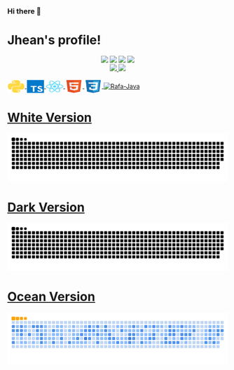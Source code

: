 ### Hi there 👋

<h1> Jhean's profile!</h1>

<div align="center"> 
    <a href="https://instagram.com/jheanm1" target="_blank"><img src="https://img.shields.io/badge/-Instagram-%23E4405F?style=for-the-badge&logo=instagram&logoColor=white" target="_blank"></a>
     <a href = "mailto:jheanmarllos1@gmail.com"><img src="https://img.shields.io/badge/-Gmail-%23333?style=for-the-badge&logo=gmail&logoColor=white" target="_blank"></a>
    <a href="https://www.linkedin.com/in/jhean-marllos-gonçalves-sombra-955693106/" target="_blank"><img src="https://img.shields.io/badge/-LinkedIn-%230077B5?style=for-the-badge&logo=linkedin&logoColor=white" target="_blank"></a> 
    <a href="https://steamcommunity.com/profiles/76561198259729912/" target="_blank"><img src="https://img.shields.io/badge/Steam-000000?style=for-the-badge&logo=steam&logoColor=white" target="_blank"></a> 
</div>

<div align="center">
  <a href="https://github.com/naehj">
  <img height="180em" src="https://github-readme-stats.vercel.app/api?username=naehj&show_icons=true&theme=dark&include_all_commits=true&count_private=true"/>
  <img height="180em" src="https://github-readme-stats.vercel.app/api/top-langs/?username=naehj&layout=compact&langs_count=7&theme=dark"/>
</div>
  <div style="display: inline_block"><br>
  <img align="center" alt="Rafa-python" height="30" width="40" src="https://raw.githubusercontent.com/devicons/devicon/master/icons/python/python-plain.svg">
  <img align="center" alt="Rafa-Ts" height="30" width="40" src="https://raw.githubusercontent.com/devicons/devicon/master/icons/typescript/typescript-plain.svg">
  <img align="center" alt="Rafa-React" height="30" width="40" src="https://raw.githubusercontent.com/devicons/devicon/master/icons/react/react-original.svg">
  <img align="center" alt="Rafa-HTML" height="30" width="40" src="https://raw.githubusercontent.com/devicons/devicon/master/icons/html5/html5-original.svg">
  <img align="center" alt="Rafa-CSS" height="30" width="40" src="https://raw.githubusercontent.com/devicons/devicon/master/icons/css3/css3-original.svg">
  <img align="center" alt="Rafa-Java" height="30" width="40" src="https://cdn.jsdelivr.net/gh/devicons/devicon/icons/java/java-original.svg" />


 
</div>

  <h1>White Version</h1>
  
  ![Snake animation](https://github.com/naehj/naehj/blob/output/github-snake.svg)

  <h1>Dark Version</h1>
  
  ![Snake animation](https://github.com/naehj/naehj/blob/output/github-snake-dark.svg)

  <h1>Ocean Version</h1>

  ![Snake animation](https://github.com/naehj/naehj/blob/output/ocean.gif)
